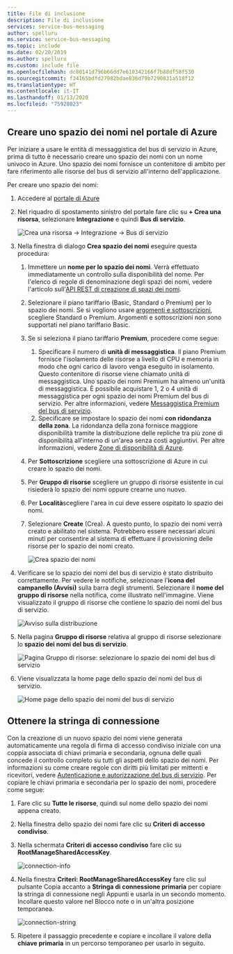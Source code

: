 ```yaml
---
title: File di inclusione
description: File di inclusione
services: service-bus-messaging
author: spelluru
ms.service: service-bus-messaging
ms.topic: include
ms.date: 02/20/2019
ms.author: spelluru
ms.custom: include file
ms.openlocfilehash: dc80141d796b66dd7e610342166f7b88df58f530
ms.sourcegitcommit: f34165bdfd27982bdae836d79b7290831a518f12
ms.translationtype: HT
ms.contentlocale: it-IT
ms.lasthandoff: 01/13/2020
ms.locfileid: "75928023"
---
```

## <a name="create-a-namespace-in-the-azure-portal"></a>Creare uno spazio dei nomi nel portale di Azure
Per iniziare a usare le entità di messaggistica del bus di servizio in Azure, prima di tutto è necessario creare uno spazio dei nomi con un nome univoco in Azure. Uno spazio dei nomi fornisce un contenitore di ambito per fare riferimento alle risorse del bus di servizio all'interno dell'applicazione.

Per creare uno spazio dei nomi:

1. Accedere al [portale di Azure](https://portal.azure.com)
2. Nel riquadro di spostamento sinistro del portale fare clic su **+ Crea una risorsa**, selezionare **Integrazione** e quindi **Bus di servizio**.

    ![Crea una risorsa -> Integrazione -> Bus di servizio](./media/service-bus-create-namespace-portal/create-resource-service-bus-menu.png)
3. Nella finestra di dialogo **Crea spazio dei nomi** eseguire questa procedura: 
    1. Immettere un **nome per lo spazio dei nomi**. Verrà effettuato immediatamente un controllo sulla disponibilità del nome. Per l'elenco di regole di denominazione degli spazi dei nomi, vedere l'articolo sull'[API REST di creazione di spazi dei nomi](/rest/api/servicebus/create-namespace).
    2. Selezionare il piano tariffario (Basic, Standard o Premium) per lo spazio dei nomi. Se si vogliono usare [argomenti e sottoscrizioni](../articles/service-bus-messaging/service-bus-queues-topics-subscriptions.md#topics-and-subscriptions), scegliere Standard o Premium. Argomenti e sottoscrizioni non sono supportati nel piano tariffario Basic.
    3. Se si seleziona il piano tariffario **Premium**, procedere come segue: 
        1. Specificare il numero di **unità di messaggistica**. Il piano Premium fornisce l'isolamento delle risorse a livello di CPU e memoria in modo che ogni carico di lavoro venga eseguito in isolamento. Questo contenitore di risorse viene chiamato unità di messaggistica. Uno spazio dei nomi Premium ha almeno un'unità di messaggistica. È possibile acquistare 1, 2 o 4 unità di messaggistica per ogni spazio dei nomi Premium del bus di servizio. Per altre informazioni, vedere [Messaggistica Premium del bus di servizio](../articles/service-bus-messaging/service-bus-premium-messaging.md).
        2. Specificare se impostare lo spazio dei nomi **con ridondanza della zona**. La ridondanza della zona fornisce maggiore disponibilità tramite la distribuzione delle repliche tra più zone di disponibilità all'interno di un'area senza costi aggiuntivi. Per altre informazioni, vedere [Zone di disponibilità di Azure](../articles/availability-zones/az-overview.md).
    4. Per **Sottoscrizione** scegliere una sottoscrizione di Azure in cui creare lo spazio dei nomi.
    5. Per **Gruppo di risorse** scegliere un gruppo di risorse esistente in cui risiederà lo spazio dei nomi oppure crearne uno nuovo.      
    6. Per **Località**scegliere l'area in cui deve essere ospitato lo spazio dei nomi.
    7. Selezionare **Create** (Crea). A questo punto, lo spazio dei nomi verrà creato e abilitato nel sistema. Potrebbero essere necessari alcuni minuti per consentire al sistema di effettuare il provisioning delle risorse per lo spazio dei nomi creato.
   
        ![Crea spazio dei nomi](./media/service-bus-create-namespace-portal/create-namespace.png)
4. Verificare se lo spazio dei nomi del bus di servizio è stato distribuito correttamente. Per vedere le notifiche, selezionare l'**icona del campanello (Avvisi)** sulla barra degli strumenti. Selezionare il **nome del gruppo di risorse** nella notifica, come illustrato nell'immagine. Viene visualizzato il gruppo di risorse che contiene lo spazio dei nomi del bus di servizio.

    ![Avviso sulla distribuzione](./media/service-bus-create-namespace-portal/deployment-alert.png)
5. Nella pagina **Gruppo di risorse** relativa al gruppo di risorse selezionare lo **spazio dei nomi del bus di servizio**. 

    ![Pagina Gruppo di risorse: selezionare lo spazio dei nomi del bus di servizio](./media/service-bus-create-namespace-portal/resource-group-select-service-bus.png)
6. Viene visualizzata la home page dello spazio dei nomi del bus di servizio. 

    ![Home page dello spazio dei nomi del bus di servizio](./media/service-bus-create-namespace-portal/service-bus-namespace-home-page.png)

## <a name="get-the-connection-string"></a>Ottenere la stringa di connessione 
Con la creazione di un nuovo spazio dei nomi viene generata automaticamente una regola di firma di accesso condiviso iniziale con una coppia associata di chiavi primaria e secondaria, ognuna delle quali concede il controllo completo su tutti gli aspetti dello spazio dei nomi. Per informazioni su come creare regole con diritti più limitati per mittenti e ricevitori, vedere [Autenticazione e autorizzazione del bus di servizio](../articles/service-bus-messaging/service-bus-authentication-and-authorization.md). Per copiare le chiavi primaria e secondaria per lo spazio dei nomi, procedere come segue: 

1. Fare clic su **Tutte le risorse**, quindi sul nome dello spazio dei nomi appena creato.
2. Nella finestra dello spazio dei nomi fare clic su **Criteri di accesso condiviso**.
3. Nella schermata **Criteri di accesso condiviso** fare clic su **RootManageSharedAccessKey**.
   
    ![connection-info](./media/service-bus-create-namespace-portal/connection-info.png)
4. Nella finestra **Criteri: RootManageSharedAccessKey** fare clic sul pulsante Copia accanto a **Stringa di connessione primaria** per copiare la stringa di connessione negli Appunti e usarla in un secondo momento. Incollare questo valore nel Blocco note o in un'altra posizione temporanea.
   
    ![connection-string](./media/service-bus-create-namespace-portal/connection-string.png)
5. Ripetere il passaggio precedente e copiare e incollare il valore della **chiave primaria** in un percorso temporaneo per usarlo in seguito.

<!--Image references-->

